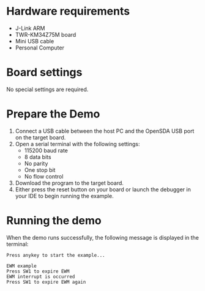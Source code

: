 Hardware requirements
=====================
- J-Link ARM
- TWR-KM34Z75M board
- Mini USB cable
- Personal Computer

Board settings
==============
No special settings are required.

Prepare the Demo
================
1.  Connect a USB cable between the host PC and the OpenSDA USB port on the target board.
2.  Open a serial terminal with the following settings:
    - 115200 baud rate
    - 8 data bits
    - No parity
    - One stop bit
    - No flow control
3. Download the program to the target board.
4. Either press the reset button on your board or launch the debugger in your IDE to begin running the example.

Running the demo
================

When the demo runs successfully, the following message is displayed in the terminal:

~~~~~~~~~~~~~~~~~~~~~~~~~~~~~~
Press anykey to start the example...

EWM example
Press SW1 to expire EWM
EWM interrupt is occurred
Press SW1 to expire EWM again
~~~~~~~~~~~~~~~~~~~~~~~~~~~~~~
